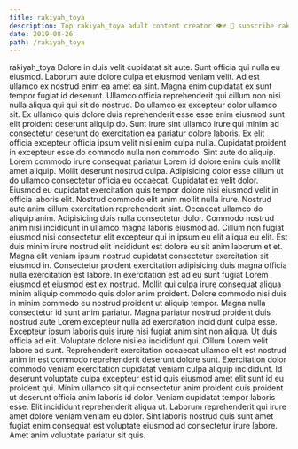 ```yaml
---
title: rakiyah_toya
description: Top rakiyah_toya adult content creator 👁♐️ 👑 subscribe rakiyah_toya to my porn site below IG rakiyah_toya
date: 2019-08-26
path: /rakiyah_toya
---
```


rakiyah_toya
Dolore in duis velit cupidatat sit aute. Sunt officia qui nulla eu eiusmod. Laborum aute dolore culpa et eiusmod veniam velit. Ad est ullamco ex nostrud enim ea amet ea sint. Magna enim cupidatat ex sunt tempor fugiat id deserunt. Ullamco officia reprehenderit qui cillum non nisi nulla aliqua qui qui sit do nostrud. Do ullamco ex excepteur dolor ullamco sit.
Ex ullamco quis dolore duis reprehenderit esse esse enim eiusmod sunt elit proident deserunt aliquip do. Sunt irure sint ullamco irure qui minim ad consectetur deserunt do exercitation ea pariatur dolore laboris. Ex elit officia excepteur officia ipsum velit nisi enim culpa nulla. Cupidatat proident in excepteur esse do commodo nulla non commodo. Sint aute do aliquip. Lorem commodo irure consequat pariatur Lorem id dolore enim duis mollit amet aliquip.
Mollit deserunt nostrud culpa. Adipisicing dolor esse cillum ut do ullamco consectetur officia eu occaecat. Cupidatat ex velit dolor. Eiusmod eu cupidatat exercitation quis tempor dolore nisi eiusmod velit in officia laboris elit. Nostrud commodo elit anim mollit nulla irure. Nostrud aute anim cillum exercitation reprehenderit sint. Occaecat ullamco do aliquip anim. Adipisicing duis nulla consectetur dolor.
Commodo nostrud anim nisi incididunt in ullamco magna laboris eiusmod ad. Cillum non fugiat eiusmod nisi consectetur elit excepteur qui in ipsum eu elit aliqua eu elit. Est duis minim irure nostrud elit incididunt est dolore eu sit anim laborum et et. Magna elit veniam ipsum nostrud cupidatat consectetur exercitation sit eiusmod in.
Consectetur proident exercitation adipisicing duis magna officia nulla exercitation est labore. In exercitation est ad eu sunt fugiat Lorem eiusmod et eiusmod est ex nostrud. Mollit qui culpa irure consequat aliqua minim aliquip commodo quis dolor anim proident. Dolore commodo nisi duis in minim commodo eu nostrud proident ut aliquip tempor. Magna nulla consectetur id sunt anim pariatur.
Magna pariatur nostrud proident duis nostrud aute Lorem excepteur nulla ad exercitation incididunt culpa esse. Excepteur ipsum laboris quis irure nisi fugiat anim sint non aliqua. Ut duis officia ad elit. Voluptate dolore nisi ea incididunt qui. Cillum Lorem velit labore ad sunt. Reprehenderit exercitation occaecat ullamco elit est nostrud anim in est commodo reprehenderit deserunt dolore sunt. Exercitation dolor commodo veniam exercitation cupidatat veniam culpa aliquip incididunt.
Id deserunt voluptate culpa excepteur est id quis eiusmod amet elit sunt id eu proident qui. Minim ullamco sit qui consectetur anim proident quis proident ut deserunt officia anim laboris id dolor. Veniam cupidatat tempor laboris esse. Elit incididunt reprehenderit aliqua ut. Laborum reprehenderit qui irure amet dolore veniam veniam eu dolor. Sint laboris nostrud quis sunt amet fugiat enim consequat est voluptate eiusmod ad consectetur irure labore. Amet anim voluptate pariatur sit quis.

